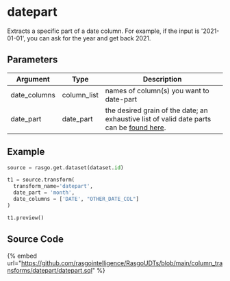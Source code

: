 

# datepart

Extracts a specific part of a date column. For example, if the input is '2021-01-01', you can ask for the year and get back 2021.

## Parameters

|   Argument   |    Type     |                                                                                           Description                                                                                            |
| ------------ | ----------- | ------------------------------------------------------------------------------------------------------------------------------------------------------------------------------------------------ |
| date_columns | column_list | names of column(s) you want to date-part                                                                                                                                                         |
| date_part    | date_part   | the desired grain of the date; an exhaustive list of valid date parts can be [found here](https://docs.snowflake.com/en/sql-reference/functions-date-time.html#label-supported-date-time-parts). |


## Example

```python
source = rasgo.get.dataset(dataset.id)

t1 = source.transform(
  transform_name='datepart',
  date_part = 'month',
  date_columns = ['DATE', "OTHER_DATE_COL"]
)

t1.preview()
```

## Source Code

{% embed url="https://github.com/rasgointelligence/RasgoUDTs/blob/main/column_transforms/datepart/datepart.sql" %}

